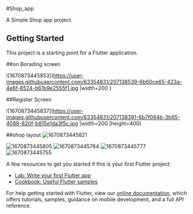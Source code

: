#Shop_app

A Simple Shop app  project.

## Getting Started

This project is a starting point for a Flutter application.

##on Borading screen 

![1670873445853](https://user-images.githubusercontent.com/63354831/207138539-6b60ce65-423a-4e6f-8524-b61b9e2555f1.jpg |width=200 )


##Register Screen

![1670873445837](https://user-images.githubusercontent.com/63354831/207138391-6b7f084b-3b65-4088-820f-b815e1da3f5c.jpg |width=200 |height=400)

##shop layout
![1670873445821](https://user-images.githubusercontent.com/63354831/207138491-b49ef56e-378b-4155-a797-0e9b70adcbb6.jpg)

![1670873445805](https://user-images.githubusercontent.com/63354831/207139485-f63c266d-e39e-43d4-9dc1-f09286db7905.jpg)
![1670873445764](https://user-images.githubusercontent.com/63354831/207143652-72467f0e-b50c-406a-84ba-49ec37797f01.jpg)
![1670873445777](https://user-images.githubusercontent.com/63354831/207143695-d551056f-7e78-4e04-bbf3-c3d613abef5e.jpg)
![1670873445755](https://user-images.githubusercontent.com/63354831/207143759-6cd6e806-9a08-4e4f-8a55-5d1a0fe3f2b9.jpg)

A few resources to get you started if this is your first Flutter project:

- [Lab: Write your first Flutter app](https://flutter.dev/docs/get-started/codelab)
- [Cookbook: Useful Flutter samples](https://flutter.dev/docs/cookbook)

For help getting started with Flutter, view our
[online documentation](https://flutter.dev/docs), which offers tutorials,
samples, guidance on mobile development, and a full API reference.
